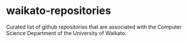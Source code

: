 # waikato-repositories
Curated list of github repositories that are associated with the Computer Science Department of the University of Waikato.
